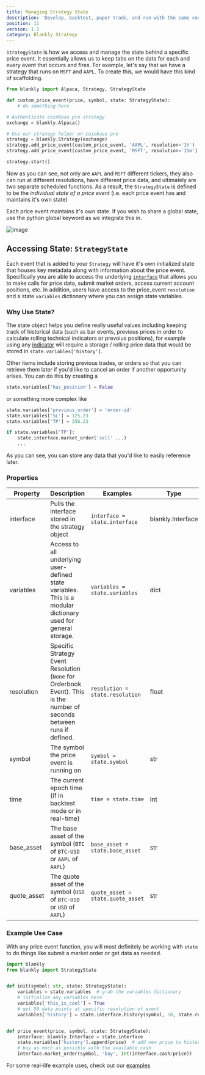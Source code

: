 ```yaml
---
title: Managing Strategy State
description: 'Develop, backtest, paper trade, and run with the same code.'
position: 11
version: 1.1
category: Blankly Strategy
---
```


`StrategyState` is how we access and manage the state behind a specific price event. It essentially allows us to keep tabs on the data for each and every event that occurs and fires. For example, let's say that we have a strategy that runs on `MSFT` and `AAPL`. To create this, we would have this kind of scaffolding. 

```python
from blankly import Alpaca, Strategy, StrategyState

def custom_price_event(price, symbol, state: StrategyState):
  	# do something here

# Authenticate coinbase pro strategy
exchange = blankly.Alpaca()

# Use our strategy helper on coinbase pro
strategy = blankly.Strategy(exchange)
strategy.add_price_event(custom_price_event, 'AAPL', resolution='1h')
strategy.add_price_event(custom_price_event, 'MSFT', resolution='15m')

strategy.start()
```

Now as you can see, not only are `AAPL` and `MSFT` different tickers, they also can run at different resolutions, have different price data, and ultimately are two separate scheduled functions. As a result, the `StrategyState` is defined to be the *individual state of a price event* (i.e. each price event has and maintains it's own state)

<alert>
Each price event maintains it's own state. If you wish to share a global state, use the python global keyword as we integrate this in.
</alert>

![image](https://firebasestorage.googleapis.com/v0/b/blankly-docs-images.appspot.com/o/strategy%2Fblankly-strategy-state.png?alt=media&token=b78b34c9-c160-4e2c-9afd-616c1ec6bc54)


## Accessing State: `StrategyState`

Each event that is added to your `Strategy` will have it's own initialized state that houses key metadata along with information about the price event. Specifically you are able to access the underlying [`interface`](/core/exchange_interface) that allows you to make calls for price data, submit market orders, access current account positions, etc. In addition, users have access to the price_event `resolution` and a state `variables` dictionary where you can assign state variables. 

### Why Use State?

The state object helps you define really useful values including keeping track of historical data (such as bar events, previous prices in order to calculate rolling technical indicators or prevoius positions), for example using any [indicator](/metrics/indicators) will require a storage / rolling price data that would be stored in `state.variables['history']`. 

Other items include storing previous trades, or orders so that you can retrieve them later if you'd like to cancel an order if another opportunity arises. You can do this by creating a 
```python
state.variables['has_position'] = False
```

or something more complex like 

```python
state.variables['previous_order'] = 'order-id'
state.variables['SL'] = 125.23
state.variables['TP'] = 356.23

if state.variables['TP']: 
    state.interface.market_order('sell' ...)
    ...

```

As you can see, you can store any data that you'd like to easily reference later.


### Properties

| Property    | Description                                                  | Examples                          | Type              |
| ----------- | ------------------------------------------------------------ | --------------------------------- | ----------------- |
| interface   | Pulls the interface stored in the strategy object            | `interface = state.interface`     | blankly.Interface |
| variables   | Access to all underlying user-defined state variables. This is a modular dictionary used for general storage. | `variables = state.variables`     | dict              |
| resolution  | Specific Strategy Event Resolution (`None` for Orderbook Event). This is the number of seconds between runs if defined. | `resolution = state.resolution`   | float             |
| symbol      | The symbol the price event is running on                     | `symbol = state.symbol`           | str               |
| time        | The current epoch time (if in backtest mode or in real-time) | `time = state.time`               | Int               |
| base_asset  | The base asset of the symbol (`BTC` of `BTC-USD` or `AAPL` of `AAPL`) | `base_asset = state.base_asset`   | str               |
| quote_asset | The quote asset of the symbol (`USD` of `BTC-USD` or `USD` of `AAPL`) | `quote_asset = state.quote_asset` | str               |

### Example Use Case

With any price event function, you will most definitely be working with `state` to do things like submit a market order or get data as needed.

```python
import blankly
from blankly import StrategyState


def init(symbol: str, state: StrategyState):
    variables = state.variables  # grab the variables dictionary
    # initialize any variables here
    variables['this_is_cool'] = True
    # get 50 data points at specific resolution of event
    variables['history'] = state.interface.history(symbol, 50, state.resolution)['close'].tolist()


def price_event(price, symbol, state: StrategyState):
    interface: blankly.Interface = state.interface
    state.variables['history'].append(price)  # add new price to history
    # buy as much as possible with the available cash
    interface.market_order(symbol, 'buy', int(interface.cash/price))
```

For some real-life example uses, check out our [examples](/examples/rsi)
